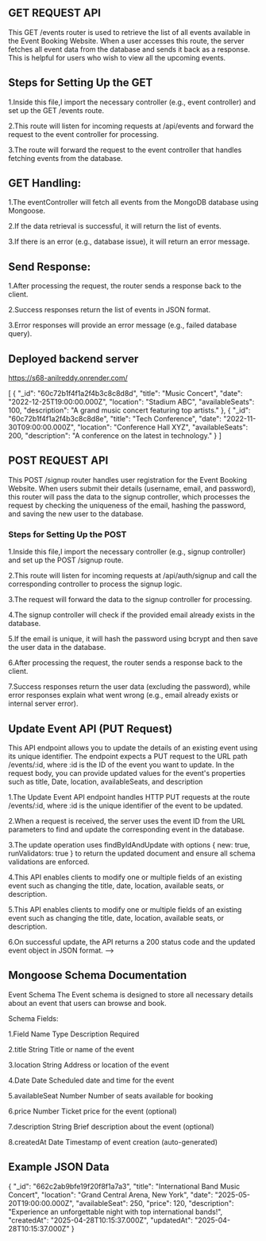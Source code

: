 
## GET REQUEST API ##

This GET /events router is used to retrieve the list of all events available in the Event Booking Website. When a user accesses this route, the server fetches all event data from the database and sends it back as a response. This is helpful for users who wish to view all the upcoming events.

## Steps for Setting Up the GET ##

1.Inside this file,I import the necessary controller (e.g., event controller) and set up the GET /events route.

2.This route will listen for incoming requests at /api/events and forward the request to the event controller for processing.

3.The route will forward the request to the event controller that handles fetching events from the database.

## GET Handling: ##

1.The eventController will fetch all events from the MongoDB database using Mongoose.

2.If the data retrieval is successful, it will return the list of events.

3.If there is an error (e.g., database issue), it will return an error message.

## Send Response: ##

1.After processing the request, the router sends a response back to the client.

2.Success responses return the list of events in JSON format.

3.Error responses will provide an error message (e.g., failed database query).


## Deployed backend server ##

https://s68-anilreddy.onrender.com/


[
  {
    "_id": "60c72b1f4f1a2f4b3c8c8d8d",
    "title": "Music Concert",
    "date": "2022-12-25T19:00:00.000Z",
    "location": "Stadium ABC",
    "availableSeats": 100,
    "description": "A grand music concert featuring top artists."
  },
  {
    "_id": "60c72b1f4f1a2f4b3c8c8d8e",
    "title": "Tech Conference",
    "date": "2022-11-30T09:00:00.000Z",
    "location": "Conference Hall XYZ",
    "availableSeats": 200,
    "description": "A conference on the latest in technology."
  }
]

## POST REQUEST API ##

This POST /signup router handles user registration for the Event Booking Website. When users submit their details (username, email, and password), this router will pass the data to the signup controller, which processes the request by checking the uniqueness of the email, hashing the password, and saving the new user to the database.

### Steps for Setting Up the POST ###

1.Inside this file,I import the necessary controller (e.g., signup controller) and set up the POST /signup route.

2.This route will listen for incoming requests at /api/auth/signup and call the corresponding controller to process the signup logic.

3.The request will forward the data to the signup controller for processing.

4.The signup controller will check if the provided email already exists in the database.

5.If the email is unique, it will hash the password using bcrypt and then save the user data in the database.

6.After processing the request, the router sends a response back to the client.

7.Success responses return the user data (excluding the password), while error responses explain what went wrong (e.g., email already exists or internal server error).


## Update Event API (PUT Request) ##

This API endpoint allows you to update the details of an existing event using its unique identifier. The endpoint expects a PUT request to the URL path /events/:id, where :id is the ID of the event you want to update. In the request body, you can provide updated values for the event's properties such as title, Date, location, availableSeats, and description

1.The Update Event API endpoint handles HTTP PUT requests at the route /events/:id, where :id is the unique identifier of the event to be updated.

2.When a request is received, the server uses the event ID from the URL parameters to find and update the corresponding event in the database.

3.The update operation uses findByIdAndUpdate with options { new: true, runValidators: true } to return the updated document and ensure all schema validations are enforced.

4.This API enables clients to modify one or multiple fields of an existing event such as changing the title, date, location, available seats, or description.

5.This API enables clients to modify one or multiple fields of an existing event such as changing the title, date, location, available seats, or description.

6.On successful update, the API returns a 200 status code and the updated event object in JSON format. -->



## Mongoose Schema Documentation ##

 Event Schema
The Event schema is designed to store all necessary details about an event that users can browse and book.

Schema Fields:

1.Field Name	Type	Description	Required

2.title	String	Title or name of the event

3.location	String	Address or location of the event

4.Date	Date	Scheduled date and time for the event

5.availableSeat	Number	Number of seats available for booking

6.price	Number	Ticket price for the event (optional)

7.description	String	Brief description about the event (optional)

8.createdAt	Date	Timestamp of event creation (auto-generated)


 ## Example JSON Data ##

 {
  "_id": "662c2ab9bfe19f20f8f1a7a3",
  "title": "International Band Music Concert",
  "location": "Grand Central Arena, New York",
  "date": "2025-05-20T19:00:00.000Z",
  "availableSeat": 250,
  "price": 120,
  "description": "Experience an unforgettable night with top international bands!",
  "createdAt": "2025-04-28T10:15:37.000Z",
  "updatedAt": "2025-04-28T10:15:37.000Z"
} 





























































